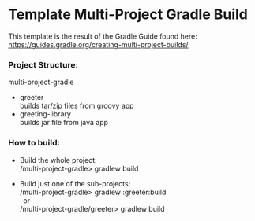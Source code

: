 # Template Multi-Project Gradle Build
This template is the result of the Gradle Guide found here:
  https://guides.gradle.org/creating-multi-project-builds/

### Project Structure:
multi-project-gradle  
- greeter  
   builds tar/zip files from groovy app  
- greeting-library  
   builds jar file from java app  

### How to build:
- Build the whole project:  
   /multi-project-gradle> gradlew build          

- Build just one of the sub-projects:  
   /multi-project-gradle> gradlew :greeter:build  
   -or-  
   /multi-project-gradle/greeter> gradlew build  
